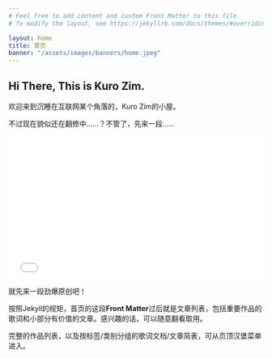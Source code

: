 ```yaml
---
# Feel free to add content and custom Front Matter to this file.
# To modify the layout, see https://jekyllrb.com/docs/themes/#overriding-theme-defaults

layout: home
title: 首页
banner: "/assets/images/banners/home.jpeg"
---
```


## Hi There, This is Kuro Zim.

欢迎来到沉睡在互联网某个角落的，Kuro Zim的小屋。

不过现在貌似还在翻修中……？不管了，先来一段……

<style type='text/css'>
.iframe-container {
  padding-top: 56.25%;
  position: relative;
}
.iframe-container iframe {
   position: absolute;
   height: 100%;
   width: 100%;
   top: 0;
   left: 0;
}
</style>
<div class="iframe-container">
	<iframe src="//player.bilibili.com/player.html?isOutside=true&aid=113299962266326&bvid=BV1pJ2BYqEXo&cid=26274106417&p=1" scrolling="no" border="0" frameborder="no" framespacing="0" allowfullscreen="true"></iframe>
</div>

就先来一段劲爆原创吧！

按照Jekyll的规矩，首页的这段**Front Matter**过后就是文章列表，包括重要作品的歌词和小部分有价值的文章。感兴趣的话，可以随意翻看取用。

完整的作品列表，以及按标签/类别分组的歌词文档/文章简表，可从页顶汉堡菜单进入。